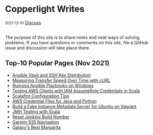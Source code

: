 # Copperlight Writes

<div class="meta">
  <span class="date"><small>2021-12-01</small></span>
  <span class="discuss"><a class="github-button" href="https://github.com/copperlight/copperlight.github.io/issues" data-icon="octicon-issue-opened" aria-label="Discuss copperlight/copperlight.github.io on GitHub">Discuss</a></span>
</div><br/>

The purpose of this site is to share notes and neat ways of solving problems. If you have questions
or comments on this site, file a GitHub issue and discussion will take place there.

## Top-10 Popular Pages (Nov 2021)

* [Ansible Vault and SSH Key Distribution](blog/posts/ansible-vault-and-ssh-key-distribution.md)
* [Measuring Transfer Speed Over Time with cURL](blog/posts/measuring-transfer-speed-over-time-with-curl.md)
* [Running Ansible Playbooks on Windows](blog/posts/running-ansible-playbooks-on-windows.md)
* [Testing AWS Clients with IAM AssumeRole Credentials in Scala](blog/posts/testing-aws-clients-with-iam-assumerole-credentials-in-scala.md)
* [Scalafmt Configuration Tips](blog/posts/scalafmt-configuration-tips.md)
* [AWS Credential Files for Java and Python](blog/posts/aws-credential-files-for-java-and-python.md)
* [Build a Fake Instance Metadata Server for Ubuntu on Vagrant](blog/posts/build-a-fake-instance-metadata-server-for-ubuntu-on-vagrant.md) 
* [JMH Testing with Scala](blog/posts/jmh-testing-with-scala.md)
* [Reset Jenkins Build Number](blog/posts/reset-jenkins-build-number.md)
* [Garmin 935 Navigation](blog/posts/garmin-935-navigation.md)
* [Galaxy's Best Margarita](blog/posts/galaxys-best-margarita.md)
